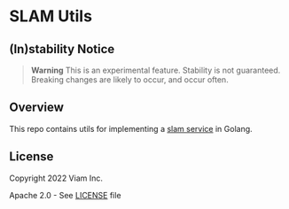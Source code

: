 # SLAM Utils

## (In)stability Notice
> **Warning**
> This is an experimental feature. Stability is not guaranteed. Breaking changes are likely to occur, and occur often.

## Overview
This repo contains utils for implementing a [slam service](https://github.com/viamrobotics/rdk/blob/main/services/slam/slam.go) in Golang.

## License
Copyright 2022 Viam Inc.

Apache 2.0 - See [LICENSE](https://github.com/viamrobotics/slam/blob/main/LICENSE) file

